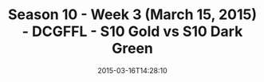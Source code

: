 ---
title: Season 10 - Week 3 (March 15, 2015) - DCGFFL - S10 Gold vs S10 Dark Green
teams-score:
- team: _teams/s10-gold.md
  score: 34
- team: _teams/s10-dark-green.md
  score: 19
mvp: John C. (Gold); Peter P. (Dark Green)
game-ball: N/A
season: 10
week: 0
date: '2015-03-16T14:28:10'
pageid: season-10-week-three-4427-vs-4421
---